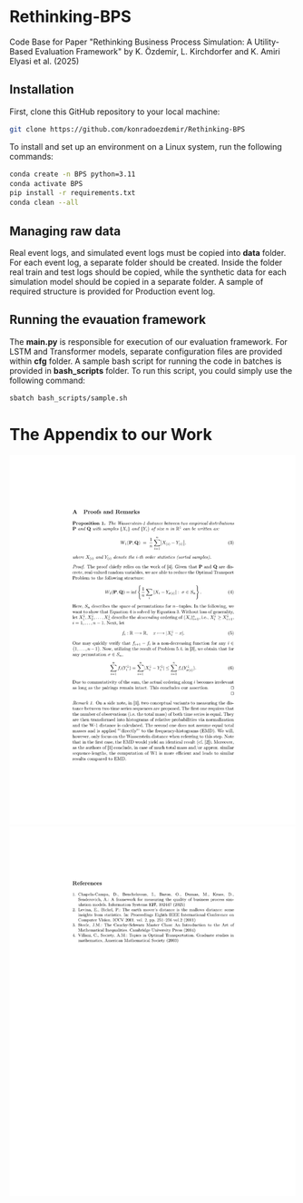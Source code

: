 # Rethinking-BPS
Code Base for Paper "Rethinking Business Process Simulation: A Utility-Based Evaluation Framework" by K. Özdemir, L. Kirchdorfer and K. Amiri Elyasi et al. (2025)

## Installation
First, clone this GitHub repository to your local machine:

```bash
git clone https://github.com/konradoezdemir/Rethinking-BPS
```
To install and set up an environment on a Linux system, run the following commands:

```bash
conda create -n BPS python=3.11
conda activate BPS
pip install -r requirements.txt
conda clean --all
```
## Managing raw data
Real event logs, and simulated event logs must be copied into **data** folder. For each event log, a separate folder should be created. Inside the folder real train and test logs should be copied, while the synthetic data for each simulation model should be copied in a separate folder. A sample of required structure is provided for Production event log.

## Running the evauation framework
The **main.py** is responsible for execution of our evaluation framework. For LSTM and Transformer models, separate configuration files are provided within **cfg** folder.
A sample bash script for running the code in batches is provided in **bash_scripts** folder. To run this script, you could simply use the following command:

```bash
sbatch bash_scripts/sample.sh
```

# The Appendix to our Work
![Proof Page 1](appendix/Rethinking_BPS__appendix-1.png)
![Proof Page 2](appendix/Rethinking_BPS__appendix-2.png)
